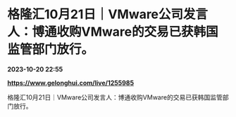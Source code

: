 # 格隆汇10月21日｜VMware公司发言人：博通收购VMware的交易已获韩国监管部门放行。

**2023-10-20 22:55**

**https://www.gelonghui.com/live/1255985**

格隆汇10月21日｜VMware公司发言人：博通收购VMware的交易已获韩国监管部门放行。